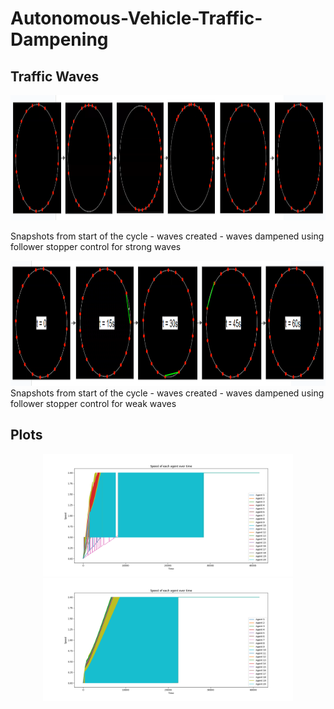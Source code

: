 # Autonomous-Vehicle-Traffic-Dampening

## Traffic Waves
<div  align="center">
<img src="/Final%20files/simstrongwave.png" height="200" width="1100" /> 
</div>

 Snapshots from start of the cycle - waves created - waves dampened using follower stopper control for strong waves
<div  align="center">
<img src="/Final%20files/simulation.png" height="200" width="1100" />  
</div>
Snapshots from start of the cycle - waves created - waves dampened using follower stopper control for weak waves
 
## Plots

<div  align="center">
<img src="/Final%20files/simbest.png" width="400" />
<img src="/Final%20files/simbest2.png" width="400" />
</div>
